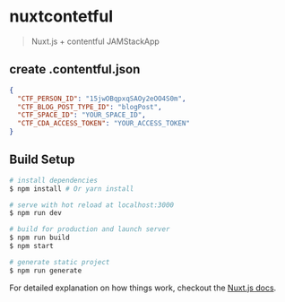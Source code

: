 # nuxtcontetful

> Nuxt.js + contentful JAMStackApp

## create .contentful.json
```JSON
{
  "CTF_PERSON_ID": "15jwOBqpxqSAOy2eOO4S0m",
  "CTF_BLOG_POST_TYPE_ID": "blogPost",
  "CTF_SPACE_ID": "YOUR_SPACE_ID",
  "CTF_CDA_ACCESS_TOKEN": "YOUR_ACCESS_TOKEN"
}
``` 

## Build Setup

``` bash
# install dependencies
$ npm install # Or yarn install

# serve with hot reload at localhost:3000
$ npm run dev

# build for production and launch server
$ npm run build
$ npm start

# generate static project
$ npm run generate
```

For detailed explanation on how things work, checkout the [Nuxt.js docs](https://github.com/nuxt/nuxt.js).

